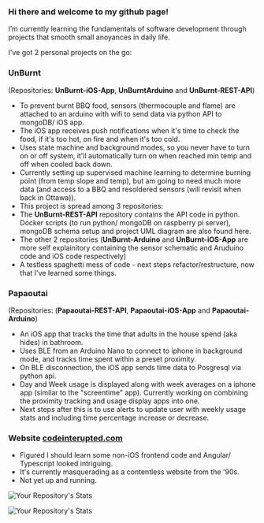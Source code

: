 ### Hi there and welcome to my github page!

I’m currently learning the fundamentals of software development through projects that smooth small anoyances in daily life. 

I've got 2 personal projects on the go:
### UnBurnt
(Repositories: **UnBurnt-iOS-App**, **UnBurntArduino** and **UnBurnt-REST-API**)
- To prevent burnt BBQ food, sensors (thermocouple and flame) are attached to an arduino with wifi to send data via python API to mongoDB/ iOS app.  
- The iOS app receives push notifications when it's time to check the food, if it's too hot, on fire and when it's too cold.
- Uses state machine and background modes, so you never have to turn on or off system, it'll automatically turn on when reached min temp and off when cooled back down.
- Currently setting up supervised machine learning to determine burning point (from temp slope and temp), but am going to need much more data (and access to a BBQ and resoldered sensors (will revisit when back in Ottawa)).
- This project is spread among 3 repositories:
- The **UnBurnt-REST-API** repository contains the API code in python. Docker scripts (to run python/ mongoDB on raspberry pi server), mongoDB schema setup and project UML diagram are also found here. 
- The other 2 repositories (**UnBurnt-Arduino** and **UnBurnt-iOS-App** are more self explainitory containing the sensor schematic and Aruduino code and iOS code respectively)  
- A testless spaghetti mess of code - next steps refactor/restructure, now that I've learned some things. 

### Papaoutai
(Repositories: (**Papaoutai-REST-API**, **Papaoutai-iOS-App** and **Papaoutai-Arduino**)
- An iOS app that tracks the time that adults in the house spend (aka hides) in bathroom. 
- Uses BLE from an Arduino Nano to connect to iphone in background mode, and tracks time spent within a preset proximity. 
- On BLE disconnection, the iOS app sends time data to Posgresql via python api.  
- Day and Week usage is displayed along with week averages on a iphone app (similar to the "screentime" app). Currently working on combining the proximity tracking and usage display apps into one.  
- Next steps after this is to use alerts to update user with weekly usage stats and including time percentage increase or decrease. 

### Website [codeinterupted.com](http://www.codeinterupted.com)
- Figured I should learn some non-iOS frontend code and Angular/ Typescript looked intriguing.
- It's currently masquerading as a contentless website from the '90s.
- Not yet up and running.
 

![Your Repository's Stats](https://github-readme-stats.vercel.app/api?username=LilaKelland&show_icons=true)

![Your Repository's Stats](https://github-readme-stats.vercel.app/api/top-langs/?username=LilaKelland&theme=blue-green)

